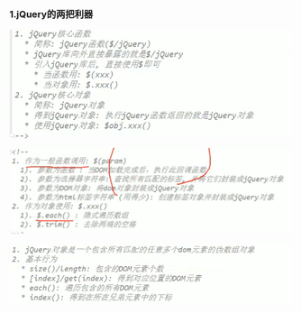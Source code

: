 ### 1.jQuery的两把利器

![1643946461059](jQuery.assets/1643946461059.png) 

![1643948530131](jQuery.assets/1643948530131.png) 

![1644034244130](jQuery.assets/1644034244130.png) 

 